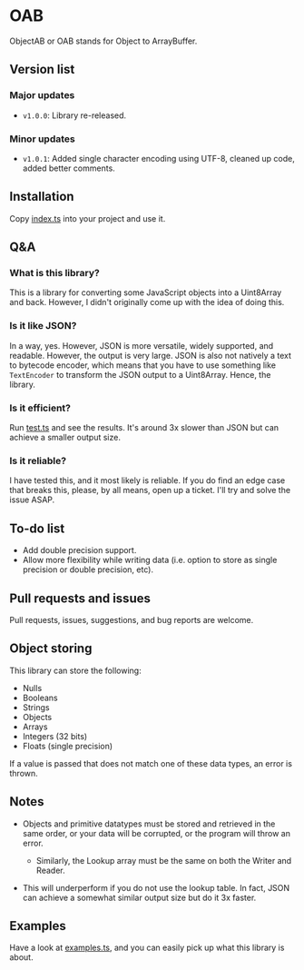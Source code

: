 # OAB

ObjectAB or OAB stands for Object to ArrayBuffer.

## Version list

### Major updates

* `v1.0.0`: Library re-released.

### Minor updates

* `v1.0.1`: Added single character encoding using UTF-8, cleaned up code, added better comments.

## Installation

Copy [index.ts](./index.ts) into your project and use it.

## Q&A

### What is this library?

This is a library for converting some JavaScript objects into a Uint8Array and back. However, I didn't originally come up with the idea of doing this.

### Is it like JSON?

In a way, yes. However, JSON is more versatile, widely supported, and readable. However, the output is very large. JSON is also not natively a text to bytecode encoder, which means that you have to use something like `TextEncoder` to transform the JSON output to a Uint8Array. Hence, the library.

### Is it efficient?

Run [test.ts](./test.ts) and see the results. It's around 3x slower than JSON but can achieve a smaller output size.

### Is it reliable?

I have tested this, and it most likely is reliable. If you do find an edge case that breaks this, please, by all means, open up a ticket. I'll try and solve the issue ASAP.

## To-do list

* Add double precision support.
* Allow more flexibility while writing data (i.e. option to store as single precision or double precision, etc).

## Pull requests and issues

Pull requests, issues, suggestions, and bug reports are welcome.

## Object storing

This library can store the following:

* Nulls
* Booleans
* Strings
* Objects 
* Arrays
* Integers (32 bits)
* Floats (single precision)

If a value is passed that does not match one of these data types, an error is thrown.

## Notes

* Objects and primitive datatypes must be stored and retrieved in the same order, or your data will be corrupted, or the program will throw an error.

    * Similarly, the Lookup array must be the same on both the Writer and Reader.

* This will underperform if you do not use the lookup table. In fact, JSON can achieve a somewhat similar output size but do it 3x faster.

## Examples

Have a look at [examples.ts](./examples.ts), and you can easily pick up what this library is about.